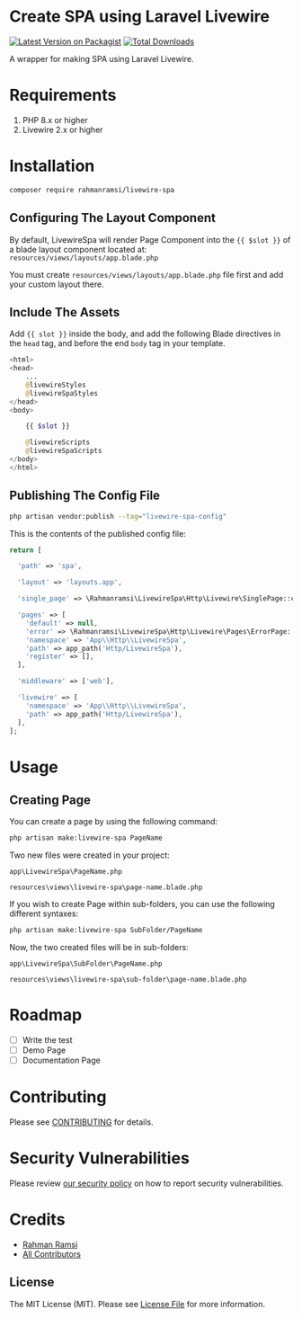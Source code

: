 # Create SPA using Laravel Livewire

[![Latest Version on Packagist](https://img.shields.io/packagist/v/rahmanramsi/livewire-spa.svg?style=flat-square)](https://packagist.org/packages/rahmanramsi/livewire-spa)
[![Total Downloads](https://img.shields.io/packagist/dt/rahmanramsi/livewire-spa.svg?style=flat-square)](https://packagist.org/packages/rahmanramsi/livewire-spa)

A wrapper for making SPA using Laravel Livewire.

# Requirements

1. PHP 8.x or higher
2. Livewire 2.x or higher

# Installation

```bash
composer require rahmanramsi/livewire-spa
```

## Configuring The Layout Component

By default, LivewireSpa will render Page Component into the `{{ $slot }}` of a blade layout component located at: `resources/views/layouts/app.blade.php`

You must create `resources/views/layouts/app.blade.php` file first and add your custom layout there.

## Include The Assets

Add `{{ slot }}` inside the body, and add the following Blade directives in the `head` tag, and before the end `body` tag in your template.

```php
<html>
<head>
    ...
    @livewireStyles
    @livewireSpaStyles
</head>
<body>

    {{ $slot }}

    @livewireScripts
    @livewireSpaScripts
</body>
</html>
```

## Publishing The Config File

```bash
php artisan vendor:publish --tag="livewire-spa-config"
```

This is the contents of the published config file:

```php
return [

  'path' => 'spa',

  'layout' => 'layouts.app',

  'single_page' => \Rahmanramsi\LivewireSpa\Http\Livewire\SinglePage::class,

  'pages' => [
    'default' => null,
    'error' => \Rahmanramsi\LivewireSpa\Http\Livewire\Pages\ErrorPage::class,
    'namespace' => 'App\\Http\\LivewireSpa',
    'path' => app_path('Http/LivewireSpa'),
    'register' => [],
  ],

  'middleware' => ['web'],

  'livewire' => [
    'namespace' => 'App\\Http\\LivewireSpa',
    'path' => app_path('Http/LivewireSpa'),
  ],
];
```

# Usage

## Creating Page

You can create a page by using the following command:

```bash
php artisan make:livewire-spa PageName
```

Two new files were created in your project:

`app\LivewireSpa\PageName.php`

`resources\views\livewire-spa\page-name.blade.php`

If you wish to create Page within sub-folders, you can use the following different syntaxes:

```bash
php artisan make:livewire-spa SubFolder/PageName
```

Now, the two created files will be in sub-folders:

`app\LivewireSpa\SubFolder\PageName.php`

`resources\views\livewire-spa\sub-folder\page-name.blade.php`

# Roadmap

- [ ] Write the test
- [ ] Demo Page
- [ ] Documentation Page

# Contributing

Please see [CONTRIBUTING](.github/CONTRIBUTING.md) for details.

# Security Vulnerabilities

Please review [our security policy](../../security/policy) on how to report security vulnerabilities.

# Credits

- [Rahman Ramsi](https://github.com/rahmanramsi)
- [All Contributors](../../contributors)

## License

The MIT License (MIT). Please see [License File](LICENSE.md) for more information.
